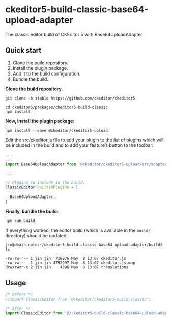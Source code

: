 # ckeditor5-build-classic-base64-upload-adapter

The classic editor build of CKEditor 5 with Base64UploadAdapter

## Quick start

1. Clone the build repository.
2. Install the plugin package.
3. Add it to the build configuration.
4. Bundle the build.

**Clone the build repository.**

```shell
git clone -b stable https://github.com/ckeditor/ckeditor5

cd ckeditor5/packages/ckeditor5-build-classic
npm install
```

**Now, install the plugin package:**
```shell
npm install --save @ckeditor/ckeditor5-upload
```
Edit the src/ckeditor.js file to add your plugin to the list of plugins which will be included in the build and to add your feature’s button to the toolbar:

```js
...
...
import Base64UploadAdapter from '@ckeditor/ckeditor5-upload/src/adapters/base64uploadadapter';

...

// Plugins to include in the build.
ClassicEditor.builtinPlugins = [
  ...
  Base64UploadAdapter,
]
```

**Finally, bundle the build:**
```
npm run build
```

If everything worked, the editor build (which is available in the `build/` directory) should be updated.
```shell
jin@death-note:~/ckeditor5-build-classic-base64-upload-adapter/build$ ls

-rw-rw-r-- 1 jin jin  719976 May  8 13:07 ckeditor.js
-rw-rw-r-- 1 jin jin 4792997 May  8 13:07 ckeditor.js.map
drwxrwxr-x 2 jin jin    4096 May  8 13:07 translations
```

## Usage

```js
/* Before */
//import ClassicEditor from '@ckeditor/ckeditor5-build-classic';

/* After */
import ClassicEditor from '@/ckeditor5-build-classic-base64-upload-adapter/build/ckeditor.js';
```
